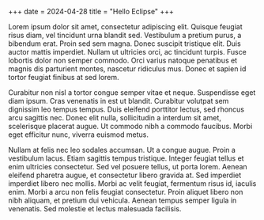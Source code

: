 +++
date = 2024-04-28
title = "Hello Eclipse"
+++

Lorem ipsum dolor sit amet, consectetur adipiscing elit. Quisque feugiat risus diam, vel tincidunt urna blandit sed. Vestibulum a pretium purus, a bibendum erat. Proin sed sem magna. Donec suscipit tristique elit. Duis auctor mattis imperdiet. Nullam ut ultricies orci, ac tincidunt turpis. Fusce lobortis dolor non semper commodo. Orci varius natoque penatibus et magnis dis parturient montes, nascetur ridiculus mus. Donec et sapien id tortor feugiat finibus at sed lorem.

Curabitur non nisl a tortor congue semper vitae et neque. Suspendisse eget diam ipsum. Cras venenatis in est ut blandit. Curabitur volutpat sem dignissim leo tempus tempus. Duis eleifend porttitor lectus, sed rhoncus arcu sagittis nec. Donec elit nulla, sollicitudin a interdum sit amet, scelerisque placerat augue. Ut commodo nibh a commodo faucibus. Morbi eget efficitur nunc, viverra euismod metus.

Nullam at felis nec leo sodales accumsan. Ut a congue augue. Proin a vestibulum lacus. Etiam sagittis tempus tristique. Integer feugiat tellus et enim ultricies consectetur. Sed vel posuere tellus, ut porta lorem. Aenean eleifend pharetra augue, et consectetur libero gravida at. Sed imperdiet imperdiet libero nec mollis. Morbi ac velit feugiat, fermentum risus id, iaculis enim. Morbi a arcu non felis feugiat consectetur. Proin aliquet libero non nibh aliquam, et pretium dui vehicula. Aenean tempus semper ligula in venenatis. Sed molestie et lectus malesuada facilisis. 
